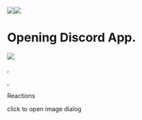 ![](https://discord.com/assets/d8680b1c1576ecc8.svg)![](https://discord.com/assets/131c318dd45b7aa4.svg)

# Opening Discord App.

![](https://discord.com/assets/209a4acf5023c4c3.png)

,

,

Reactions

click to open image dialog